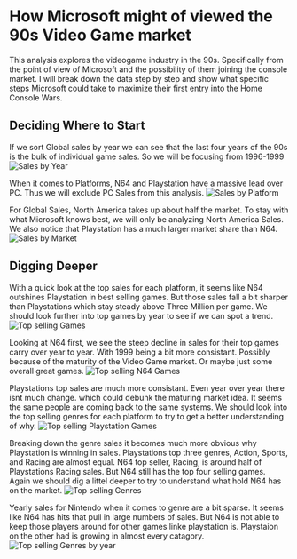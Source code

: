 # How Microsoft might of viewed the 90s Video Game market
This analysis explores the videogame industry in the 90s. Specifically from the point of view of Microsoft and the possibility of them joining the console market. I will break down the data step by step and show what specific steps Microsoft could take to maximize their first entry into the Home Console Wars.

## Deciding Where to Start
If we sort Global sales by year we can see that the last four years of the 90s is the bulk of individual game sales. So we will be focusing from 1996-1999
![Sales by Year](https://github.com/Cgortows/Microsoft-Entering-Video-Game-Market/blob/main/Images/Sales%20by%20Year.png)

When it comes to Platforms, N64 and Playstation have a massive lead over PC. Thus we will exclude PC Sales from this analysis.
![Sales by Platform](https://github.com/Cgortows/Microsoft-Entering-Video-Game-Market/blob/main/Images/Global%20Sales%20by%20Platform.png)

For Global Sales, North America takes up about half the market. To stay with what Microsoft knows best, we will only be analyzing North America Sales. We also notice that Playstation has a much larger market share than N64.
![Sales by Market](https://github.com/Cgortows/Microsoft-Entering-Video-Game-Market/blob/main/Images/Platform.png)

## Digging Deeper

With a quick look at the top sales for each platform, it seems like N64 outshines Playstation in best selling games. But those sales fall a bit sharper than Playstations which stay steady above Three Million per game. We should look further into top games by year to see if we can spot a trend.
![Top selling Games](https://github.com/Cgortows/Microsoft-Entering-Video-Game-Market/blob/main/Images/Games.png)

Looking at N64 first, we see the steep decline in sales for their top games carry over year to year. With 1999 being a bit more consistant. Possibly because of the maturity of the Video Game market. Or maybe just some overall great games.
![Top selling N64 Games](https://github.com/Cgortows/Microsoft-Entering-Video-Game-Market/blob/main/Images/N64%20by%20Year.png)

Playstations top sales are much more consistant. Even year over year there isnt much change. which could debunk the maturing market idea. It seems the same people are coming back to the same systems. We should look into the top selling genres for each platform to try to get a better understanding of why.
![Top selling Playstation Games](https://github.com/Cgortows/Microsoft-Entering-Video-Game-Market/blob/main/Images/PS%20by%20Year.png)

Breaking down the genre sales it becomes much more obvious why Playstation is winning in sales.
Playstations top three genres, Action, Sports, and Racing are almost equal. N64 top seller, Racing, is around half of Playstations Racing sales. But N64 still has the top four selling games. Again we should dig a littel deeper to try to understand what hold N64 has on the market.
![Top selling Genres](https://github.com/Cgortows/Microsoft-Entering-Video-Game-Market/blob/main/Images/Genres.png)

Yearly sales for Nintendo when it comes to genre are a bit sparse. It seems like N64 has hits that pull in large numbers of sales. But N64 is not able to keep those players around for other games linke playstation is. Playstaion on the other had is growing in almost every catagory. 
![Top selling Genres by year](https://github.com/Cgortows/Microsoft-Entering-Video-Game-Market/blob/main/Images/Genre%20by%20Year.png)

